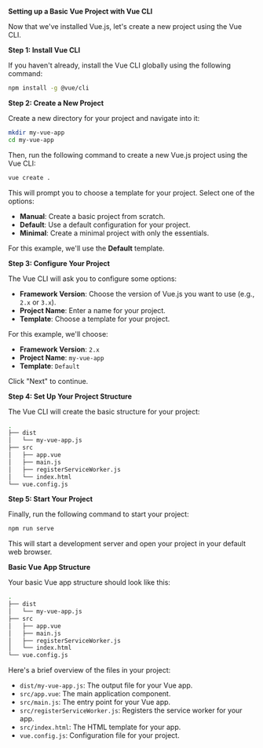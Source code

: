 **Setting up a Basic Vue Project with Vue CLI**

Now that we've installed Vue.js, let's create a new project using the Vue CLI.

**Step 1: Install Vue CLI**

If you haven't already, install the Vue CLI globally using the following command:
```bash
npm install -g @vue/cli
```
**Step 2: Create a New Project**

Create a new directory for your project and navigate into it:
```bash
mkdir my-vue-app
cd my-vue-app
```
Then, run the following command to create a new Vue.js project using the Vue CLI:
```bash
vue create .
```
This will prompt you to choose a template for your project. Select one of the options:

* **Manual**: Create a basic project from scratch.
* **Default**: Use a default configuration for your project.
* **Minimal**: Create a minimal project with only the essentials.

For this example, we'll use the **Default** template.

**Step 3: Configure Your Project**

The Vue CLI will ask you to configure some options:

* **Framework Version**: Choose the version of Vue.js you want to use (e.g., `2.x` or `3.x`).
* **Project Name**: Enter a name for your project.
* **Template**: Choose a template for your project.

For this example, we'll choose:

* **Framework Version**: `2.x`
* **Project Name**: `my-vue-app`
* **Template**: `Default`

Click "Next" to continue.

**Step 4: Set Up Your Project Structure**

The Vue CLI will create the basic structure for your project:
```bash
.
├── dist
│   └── my-vue-app.js
├── src
│   ├── app.vue
│   ├── main.js
│   ├── registerServiceWorker.js
│   └── index.html
└── vue.config.js
```
**Step 5: Start Your Project**

Finally, run the following command to start your project:
```bash
npm run serve
```
This will start a development server and open your project in your default web browser.

**Basic Vue App Structure**

Your basic Vue app structure should look like this:
```bash
.
├── dist
│   └── my-vue-app.js
├── src
│   ├── app.vue
│   ├── main.js
│   ├── registerServiceWorker.js
│   └── index.html
└── vue.config.js
```
Here's a brief overview of the files in your project:

* `dist/my-vue-app.js`: The output file for your Vue app.
* `src/app.vue`: The main application component.
* `src/main.js`: The entry point for your Vue app.
* `src/registerServiceWorker.js`: Registers the service worker for your app.
* `src/index.html`: The HTML template for your app.
* `vue.config.js`: Configuration file for your project.